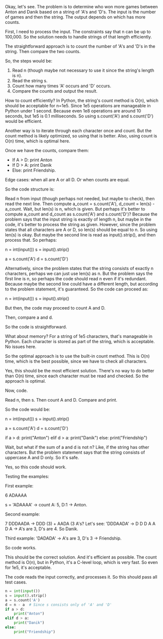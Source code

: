 <think>
Okay, let's see. The problem is to determine who won more games between Anton and Danik based on a string of 'A's and 'D's. The input is the number of games and then the string. The output depends on which has more counts.

First, I need to process the input. The constraints say that n can be up to 100,000. So the solution needs to handle strings of that length efficiently.

The straightforward approach is to count the number of 'A's and 'D's in the string. Then compare the two counts.

So, the steps would be:

1. Read n (though maybe not necessary to use it since the string's length is n).
2. Read the string s.
3. Count how many times 'A' occurs and 'D' occurs.
4. Compare the counts and output the result.

How to count efficiently? In Python, the string's count method is O(n), which should be acceptable for n=1e5. Since 1e5 operations are manageable in Python under 1 second. Because even 1e8 operations are around 10 seconds, but 1e5 is 0.1 milliseconds. So using s.count('A') and s.count('D') would be efficient.

Another way is to iterate through each character once and count. But the count method is likely optimized, so using that is better. Also, using count is O(n) time, which is optimal here.

Once we have the counts, compare them:

- If A > D: print Anton
- If D > A: print Danik
- Else: print Friendship.

Edge cases: when all are A or all D. Or when counts are equal.

So the code structure is:

Read n from input (though perhaps not needed, but maybe to check), then read the next line. Then compute a_count = s.count('A'), d_count = len(s) - a_count. Wait, but len(s) is n, which is given. But perhaps it's better to compute a_count and d_count as s.count('A') and s.count('D')? Because the problem says that the input string is exactly of length n, but maybe in the code, it's better to process the string as given. However, since the problem states that all characters are A or D, so len(s) should be equal to n. So using len(s) is okay. But maybe the second line is read as input().strip(), and then process that. So perhaps:

n = int(input())
s = input().strip()

a = s.count('A')
d = s.count('D')

Alternatively, since the problem states that the string consists of exactly n characters, perhaps we can just use len(s) as n. But the problem says the first line is n, so perhaps the code should read n even if it's redundant. Because maybe the second line could have a different length, but according to the problem statement, it's guaranteed. So the code can proceed as:

n = int(input())
s = input().strip()

But then, the code may proceed to count A and D.

Then, compare a and d.

So the code is straightforward.

What about memory? For a string of 1e5 characters, that's manageable in Python. Each character is stored as part of the string, which is acceptable. No issues here.

So the optimal approach is to use the built-in count method. This is O(n) time, which is the best possible, since we have to check all characters.

Yes, this should be the most efficient solution. There's no way to do better than O(n) time, since each character must be read and checked. So the approach is optimal.

Now, code.

Read n, then s. Then count A and D. Compare and print.

So the code would be:

n = int(input())
s = input().strip()

a = s.count('A')
d = s.count('D')

if a > d:
    print("Anton")
elif d > a:
    print("Danik")
else:
    print("Friendship")

Wait, but what if the sum of a and d is not n? Like, if the string has other characters. But the problem statement says that the string consists of uppercase A and D only. So it's safe.

Yes, so this code should work.

Testing the examples:

First example:

6
ADAAAA

s = 'ADAAAA' → count A: 5, D:1 → Anton.

Second example:

7
DDDAADA → DDD (3) + AADA (3 A's? Let's see: 'DDDAADA' → D D D A A D A → A's are 3, D's are 4. So Danik.

Third example: 'DADADA' → A's are 3, D's 3 → Friendship.

So code works.

This should be the correct solution. And it's efficient as possible. The count method is O(n), but in Python, it's a C-level loop, which is very fast. So even for 1e5, it's acceptable.

The code reads the input correctly, and processes it. So this should pass all test cases.
</think>

```python
n = int(input())
s = input().strip()
a = s.count('A')
d = n - a  # Since s consists only of 'A' and 'D'
if a > d:
    print("Anton")
elif d > a:
    print("Danik")
else:
    print("Friendship")
```